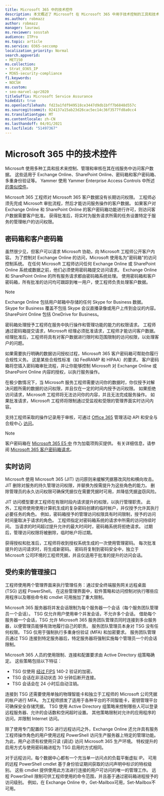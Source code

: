 ```yaml
---
title: Microsoft 365 中的技术控件
description: 本文概述了 Microsoft 在 Microsoft 365 中用于技术控制的工具和技术。
ms.author: robmazz
author: robmazz
manager: laurawi
ms.reviewer: sosstah
audience: ITPro
ms.topic: article
ms.service: O365-seccomp
localization_priority: Normal
search.appverid:
- MET150
ms.collection:
- Strat_O365_IP
- M365-security-compliance
f1.keywords:
- NOCSH
ms.custom:
- seo-marvel-apr2020
titleSuffix: Microsoft Service Assurance
hideEdit: true
ms.openlocfilehash: fd23a1fdf949518ce3447d9db1bff7b6848d557c
ms.sourcegitcommit: 024137a15ab23d26cac5ec14c36f3577fd8a0cc4
ms.translationtype: MT
ms.contentlocale: zh-CN
ms.lasthandoff: 04/01/2021
ms.locfileid: "51497367"
---
```

# <a name="technology-controls-in-microsoft-365"></a>Microsoft 365 中的技术控件 

Microsoft 使用多种工具和技术来控制、管理和审核在其在线服务中访问客户数据。 这些适用于 Exchange Online、SharePoint Online、密码箱和客户密码箱、多重身份验证等。 Yammer 使用 Yammer Enterprise Access Controls 中所述 [的类似控件](assurance-yammer-enterprise-access-controls.md)。

Microsoft 365 工程师对 Microsoft 365 客户数据没有长期访问权限。 工程师必须先完成 Microsoft 审批流程，然后才能访问服务操作的客户数据。 如果客户对 Exchange Online 和 SharePoint Online 的客户密码箱功能进行许可，则访问客户数据需要客户批准。 获得批准后，将实时为服务请求所需的任务设置特定于服务的管理帐户的访问权限。

## <a name="lockbox-and-customer-lockbox"></a>密码箱和客户密码箱

虽然很少见，但客户可以请求 Microsoft 协助，向 Microsoft 工程师公开客户内容。 为了控制对 Exchange Online 的访问，Microsoft 使用名为"密码箱"的访问控制系统。 在任何 Microsoft 工程师访问任何 Exchange Online 或 SharePoint Online 系统或数据之前，他们必须使用密码箱提交访问请求。 Exchange Online 和 SharePoint Online 的所有服务请求都由密码箱系统处理。 使用密码箱和客户密码箱，所有批准的访问均可跟踪到唯一用户，使工程师负责处理客户数据。

> [!NOTE]
> Exchange Online 包括用户邮箱中存储的任何 Skype for Business 数据。 Skype for Business 覆盖不包括 Skype 会议直播录像或用户上传到会议的内容。 SharePoint Online 包括 OneDrive for Business。

密码箱处理授予工程师在服务中执行操作和管理功能的能力的权限请求。 工程师通过密码箱提交请求，Microsoft 经理必须批准请求，工程师才能访问客户数据。 经理批准后，工程师将具有对客户数据进行限时和范围限制的访问权限，以处理客户的问题。

如果需要执行明确的数据访问授权过程，Microsoft 365 客户密码箱可帮助你履行合规性义务。 这是某些合规性标准（如 FedRAMP 和 HIPAA）的要求。 客户密码箱将您插入密码箱审批流程，并让你能够控制 Microsoft 对 Exchange Online 或 SharePoint Online 内容的授权，以执行服务操作。

在极少数情况下，当 Microsoft 服务工程师需要访问你的数据时，你仅授予对解决问题所需的数据的访问权限，并且仅在一定的时间内授予访问权限。 如果拒绝访问请求，Microsoft 工程师将无法访问你的内容，并且无法完成服务操作。 如果批准请求，Microsoft 工程师将限制通过受监视和受限的管理界面实时访问内容。

支持工程师采取的操作记录用于审核，可通过 [Office 365](/office/office-365-management-api/get-started-with-office-365-management-apis) 管理活动 API 和安全与合规中心 [访问](https://protection.office.com/)。

>[!NOTE]
> 客户密码箱在 [Microsoft 365 E5 中](https://products.office.com/business/office-365-enterprise-e5-business-software) 作为加载项购买提供。 有关详细信息，请参阅 [Microsoft 365 客户密码箱请求](https://support.office.com/article/Office-365-Customer-Lockbox-Requests-36f9cdd1-e64c-421b-a7e4-4a54d16440a2)。

## <a name="just-in-time-access"></a>实时访问

Microsoft 使用 Microsoft 365 (JIT) 访问原则来缓解凭据篡改风险和横向攻击。 JIT 删除对服务的持久管理访问权限，并替换为按需提升为这些角色的能力。 删除管理员的永久访问权限可确保凭据仅在需要凭据时可用，并降低凭据盗窃风险。

JIT 访问模型要求工程师在有限时段内请求提升的权限，以执行管理职责。 此外，工程师使用使用计算机生成的复杂密码创建的临时帐户，并仅授予允许其执行必要任务的角色。 例如，密码箱授予的管理访问权限具有时间限制，授予的访问时间量取决于请求的角色。 工程师指定对密码箱系统的请求中所需的访问持续时间。 当请求的时间超过提升允许的最大时间时，密码箱系统将拒绝请求。 过期后，管理访问权限将被删除，临时帐户将过期。

获得授权和批准后，工程师将收到授权系统生成的一次使用管理密码。 每次批准提升的访问请求时，将生成新密码。 密码将复制到密码安全中，独立于 Microsoft 公司环境的工程师凭据，并且仅适用于批准的提升的访问会话。

## <a name="constrained-management-interfaces"></a>受约束的管理接口

工程师使用两个管理界面来执行管理任务：通过安全终端服务网关远程桌面 (TSG) 远程 PowerShell。 在这些管理界面中，软件策略和访问控制对执行哪些应用程序以及哪些命令和 cmdlet 可用施加了重大限制。

Microsoft 365 服务器将并发会话限制为每个服务器一个会话（每个服务团队管理员一个会话）。 TSG 仅允许用户使用单个并发会话，不允许多个会话。 借助每个服务器一个会话，TSG 允许 Microsoft 365 服务团队管理员同时连接到多台服务器，以便管理员能够有效地履行自己的职责。 服务团队管理员本身对 TSG 没有任何权限。 TSG 仅用于强制执行多重身份验证 (MFA) 和加密要求。 服务团队管理员通过 TSG 连接到特定服务器后，特定服务器将强制实施每个管理员一个的会话限制。

Microsoft 365 人员的使用限制、连接和配置要求由 Active Directory 组策略确定。 这些策略包括以下特征：

- TSG 仅使用 [经过 FIPS](https://www.microsoft.com/TrustCenter/Compliance/FIPS) 140-2 验证的加密。
- TSG 会话在非活动状态 30 分钟后断开连接。
- TSG 会话会在 24 小时后自动注销。

连接到 TSG 还需要使用单独的物理智能卡和独立于工程师的 Microsoft 公司凭据的帐户进行 MFA。 为工程师颁发了适用于各种平台的不同智能卡，密钥管理平台可确保安全存储凭据。 TSG 使用 Active Directory 组策略来控制哪些人可以登录远程服务器、允许的会话数和空闲超时设置。 其他策略限制对允许的应用程序的访问，并限制 Internet 访问。

除了使用专门配置的 TSG 进行远程访问之外，Exchange Online 还允许具有服务工程师操作角色的用户使用远程 PowerShell 访问生产服务器上特定的管理功能。 为此，用户必须有权使用只读 (调试) 访问 Microsoft 365 生产环境。 特权提升的启用方式与使用密码箱进程为 TSG 启用的方式相同。

对于远程访问，每个数据中心都有一个充当单一访问点的负载平衡虚拟 IP。 可用的远程 PowerShell cmdlet 基于身份验证期间获取的访问声明中标识的特权级别。 这些 cmdlet 提供使用此方法进行连接的用户可访问的唯一的管理工作。 远程 PowerShell 限制可供工程师使用的命令范围，并且基于通过密码箱进程授予的访问级别。 例如，在 Exchange Online 中，Get-Mailbox可用，Set-Mailbox不可用。
